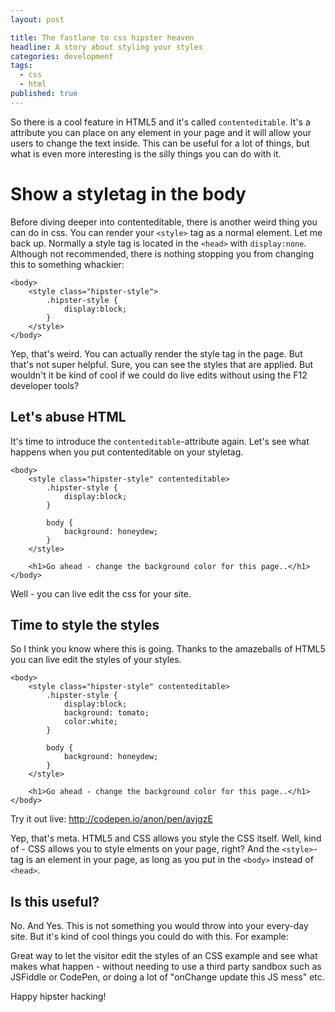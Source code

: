 ```yaml
---
layout: post

title: The fastlane to css hipster heaven  
headline: A story about styling your styles
categories: development
tags:
  - css
  - html
published: true
---
```


So there is a cool feature in HTML5 and it's called `contenteditable`. It's a attribute you can place on any element in your page and it will allow your users to change the text inside. This can be useful for a lot of things, but what is even more interesting is the silly things you can do with it.

# Show a styletag in the body

Before diving deeper into contenteditable, there is another weird thing you can do in css.
You can render your `<style>` tag as a normal element. Let me back up. Normally a style tag is located in the `<head>` with `display:none`. Although not recommended, there is nothing stopping you from changing this to something whackier:

    <body>
        <style class="hipster-style">
            .hipster-style {
                display:block;
            }
        </style>
    </body>
    
Yep, that's weird. You can actually render the style tag in the page. But that's not super helpful. Sure, you can see the styles that are applied. But wouldn't it be kind of cool if we could do live edits without using the F12 developer tools? 

## Let's abuse HTML

It's time to introduce the `contenteditable`-attribute again. Let's see what happens when you put contenteditable on your styletag.

    <body>
        <style class="hipster-style" contenteditable>
            .hipster-style {
                display:block;
            }
    
            body {
                background: honeydew;
            }
        </style>
    
        <h1>Go ahead - change the background color for this page..</h1>
    </body>

Well - you can live edit the css for your site.

## Time to style the styles

So I think you know where this is going. Thanks to the amazeballs of HTML5 you can live edit the styles of your styles.

    <body>
        <style class="hipster-style" contenteditable>
            .hipster-style {
                display:block;
                background: tomato;
                color:white;
            }
    
            body {
                background: honeydew;
            }
        </style>
    
        <h1>Go ahead - change the background color for this page..</h1>
    </body>

Try it out live: http://codepen.io/anon/pen/avjgzE

Yep, that's meta. HTML5 and CSS allows you style the CSS itself. Well, kind of - CSS allows you to style elments on your page, right? And the `<style>`-tag is an element in your page, as long as you put in the `<body>` instead of `<head>`.

## Is this useful?
No. And Yes. This is not something you would throw into your every-day site. But it's kind of cool things you could do with this. For example:

Great way to let the visitor edit the styles of an CSS example and see what makes what happen - without needing to use a third party sandbox such as JSFiddle or CodePen, or doing a lot of "onChange update this JS mess" etc.

Happy hipster hacking!